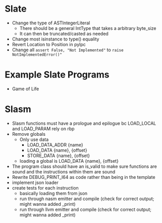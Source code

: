 # Slate
- Change the type of ASTIntegerLiteral
  - There should be a general IntType that takes a arbitrary byte_size
  - It can then be truncated/casted as needed
- Change most isinstance to type() equality
- Revert Location to Position in pylpc
- Change all `assert False, "Not Implemented"` to `raise NotImplementedError()"`

# Example Slate Programs
- Game of Life

# Slasm
- Slasm functions must have a prologue and epilogue bc LOAD_LOCAL and LOAD_PARAM rely on rbp
- Remove globals
  - Only use data
    - LOAD_DATA_ADDR {name}
    - LOAD_DATA {name}, {offset}
    - STORE_DATA {name}, {offset}
  - loading a global is LOAD_DATA {name}, {offset}
- The program class should have an is_valid to make sure functions are sound and the instructions within them are sound
- Rewrite DEBUG_PRINT_I64 as code rather than being in the template
- implement json loader
- create tests for each instruction
  - basically loading them from json
  - run through nasm emitter and compile (check for correct output; might wanna added _print)
  - run through llvm emitter and compile (check for correct output; might wanna added _print)